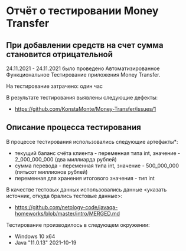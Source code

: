 # Отчёт о тестировании Money Transfer

## При добавлении средств на счет сумма становится отрицательной

24.11.2021 - 24.11.2021 было проведено Автоматизированное Функциональное Тестирование приложения Money Transfer.

На тестирование затрачено: один час

В результате тестирования выявлены следующие дефекты:
* https://github.com/KonstaMonte/Money-Transfer/issues/1

## Описание процесса тестирования

В процессе тестирования использовались следующие артефакты*:
* текущий баланс счёта клиента - переменная типа int, значение - 2_000_000_000 (два миллиарда рублей)
* сумма перевода - переменная типа int, значение - 500_000_000 (пятьсот миллионов рублей)
* переменная для хранения итогового значения - тип int


В качестве тестовых данных использовались данные <указать источник, откуда брались тестовые данные>:
* https://github.com/netology-code/javaqa-homeworks/blob/master/intro/MERGED.md


Тестирование производилось в следующем окружении:
* Windows 10 x64
* Java "11.0.13" 2021-10-19
